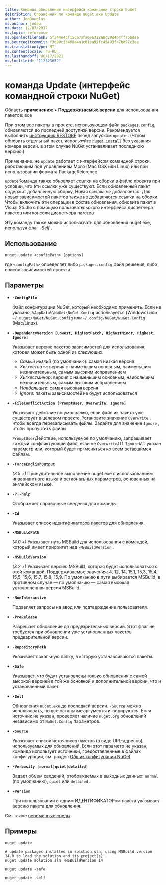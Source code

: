 ```yaml
---
title: Команда обновления интерфейса командной строки NuGet
description: Справочник по команде nuget.exe Update
author: JonDouglas
ms.author: jodou
ms.date: 12/07/2017
ms.topic: reference
ms.openlocfilehash: 5f244e4cf15ca7afa0e6318a8c20d464ff75bd8e
ms.sourcegitcommit: f3d98c23408a4a1c01ea92fc45493fa7bd97c3ee
ms.translationtype: MT
ms.contentlocale: ru-RU
ms.lasthandoff: 06/17/2021
ms.locfileid: "112323652"
---
```

# <a name="update-command-nuget-cli"></a>команда Update (интерфейс командной строки NuGet)

Область **применения:** &bullet; **Поддерживаемые версии** для использования пакетов: все

При этом все пакеты в проекте, использующем файл `packages.config`, обновляются до последней доступной версии. Рекомендуется выполнить [инструкцию RESTORE](cli-ref-restore.md) перед запуском `update` . (Чтобы обновить отдельный пакет, используйте [`nuget install`](cli-ref-install.md) без указания номера версии. в этом случае NuGet устанавливает последнюю версию.)

Примечание. не `update` работает с интерфейсом командной строки, работающим под управлением Mono (Mac OSX или Linux) или при использовании формата PackageReference.

`update`Команда также обновляет ссылки на сборки в файле проекта при условии, что эти ссылки уже существуют. Если обновленный пакет содержит добавленную сборку, Новая ссылка *не* добавляется. Для новых зависимостей пакетов также не добавляются ссылки на сборки. Чтобы включить эти операции в состав обновления, обновите пакет в Visual Studio с помощью пользовательского интерфейса диспетчера пакетов или консоли диспетчера пакетов.

Эту команду также можно использовать для обновления nuget.exe, используя флаг *-Self* .

## <a name="usage"></a>Использование

```cli
nuget update <configPath> [options]
```

где `<configPath>` определяет либо `packages.config` файл решения, либо список зависимостей проекта.

## <a name="options"></a>Параметры

- **`-ConfigFile`**

  Файл конфигурации NuGet, который необходимо применить. Если не указано, `%AppData%\NuGet\NuGet.Config` используется (Windows) или `~/.nuget/NuGet/NuGet.Config` или `~/.config/NuGet/NuGet.Config` (Mac/Linux).
  
- **`-DependencyVersion [Lowest, HighestPatch, HighestMinor, Highest, Ignore]`**

  Указывает версию пакетов зависимостей для использования, которая может быть одной из следующих:<br/><ul><li>*Самый низкий* (по умолчанию): самая низкая версия</li><li>*Хигхестпатч*: версия с наименьшим основным, наименьшим незначительным, самым высоким исправлением</li><li>*Хигхестминор*: версия с наименьшим основным, наибольшим незначительным, самым высоким исправлением</li><li>*Наибольшее*: самая высокая версия</li><li>*Ignore*: пакеты зависимостей не будут использоваться</li></ul>

- **`-FileConflictAction [PromptUser, Overwrite, Ignore]`**

  Указывает действие по умолчанию, если файл из пакета уже существует в целевом проекте. Установите значение `Overwrite` , чтобы всегда перезаписывать файлы. Задайте для значение `Ignore` , чтобы пропустить файлы.

  `PromptUser`Действие, используемое по умолчанию, запрашивает каждый конфликтующий файл, если не `OverwriteAll` `IgnoreAll` указан параметр или, который будет применяться ко всем оставшимся файлам.

- **`-ForceEnglishOutput`**

  *(3.5 +)* Принудительное выполнение nuget.exe с использованием инвариантного языка и региональных параметров, основанных на английском языке.

- **`-?|-help`**

  Отображает справочные сведения для команды.

- **`-Id`**

  Указывает список идентификаторов пакетов для обновления.

- **`-MSBuildPath`**

  *(4.0 +)* Указывает путь MSBuild для использования с командой, который имеет приоритет над `-MSBuildVersion` .

- **`-MSBuildVersion`**

  *(3.2 +)* Указывает версию MSBuild, которая будет использоваться с этой командой. Поддерживаемые значения: 4, 12, 14, 15,1, 15,3, 15,4, 15,5, 15,6, 15,7, 15,8, 15,9. По умолчанию в пути выбирается MSBuild, в противном случае — по умолчанию — самая высокая установленная версия MSBuild.

- **`-NonInteractive`**

  Подавляет запросы на ввод или подтверждение пользователя.

- **`-PreRelease`**

  Разрешает обновление до предварительных версий. Этот флаг не требуется при обновлении уже установленных пакетов предварительной версии.

- **`-RepositoryPath`**

  Указывает локальную папку, в которую устанавливаются пакеты.

- **`-Safe`**

  Указывает, что будут установлены только обновления с самой высокой версией в той же основной и дополнительной версии, что и установленный пакет.

- **`-Self`**

  Обновления `nuget.exe` до последней версии. `-Source` можно использовать, но все остальные аргументы игнорируются. Если источник не указан, проверяет наличие `nuget.org` обновлений независимо от `NuGet.Config` параметров.

- **`-Source`**

  Указывает список источников пакетов (в виде URL-адресов), используемых для обновлений. Если этот параметр не указан, команда использует источники, предоставленные в файлах конфигурации, см. раздел [Общие конфигурации NuGet](../../consume-packages/configuring-nuget-behavior.md).

- **`-Verbosity [normal|quiet|detailed]`**

  Задает объем сведений, отображаемых в выходных данных: `normal` (по умолчанию), `quiet` или `detailed` .

- **`-Version`**

  При использовании с одним ИДЕНТИФИКАТОРом пакета указывает версию пакета для обновления.

См. также [переменные среды](cli-ref-environment-variables.md)

## <a name="examples"></a>Примеры

```cli
nuget update

# update packages installed in solution.sln, using MSBuild version 14.0 to load the solution and its project(s).
nuget update solution.sln -MSBuildVersion 14

nuget update -safe

nuget update -self
```
